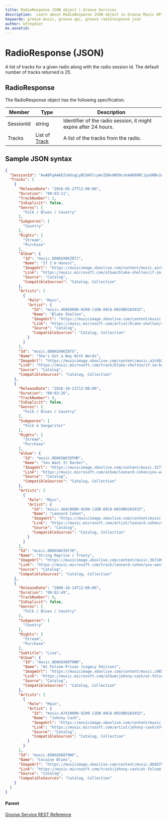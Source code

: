 ```yaml
---
title: RadioResponse JSON object | Groove Services
description:  Learn about RadioResponse JSON object in Groove Music API.
keywords: groove music, groove api, groove radioresponse json
author: bfreydier
ms.assetid:  
---
```


# RadioResponse (JSON)
A list of tracks for a given radio along with the radio session id. The default number of tracks returned is 25.

## RadioResponse
The RadioResponse object has the following specification.

| **Member**         | **Type**                                                                         | **Description**                                                                                                                                                       |
|--------------------|----------------------------------------------------------------------------------|-----------------------------------------------------------------------------------------------------------------------------------------------------------------------|
| SessionId         | string                         | Identifier of the radio session, it might expire after 24 hours. |
| Tracks            | List of [Track](JSON-Track.md) | A list of the tracks from the radio. |

## Sample JSON syntax
```json
{
  "SessionId": "AwABFgAAAEZvbGsgLyBCbHVlcyAvIENvdW50cnkAAD09NljqvUNBv1OHNEUZa---",
  "Tracks": [
    {
      "ReleaseDate": "2016-05-27T12:00:00",
      "Duration": "00:03:11",
      "TrackNumber": 2,
      "IsExplicit": false,
      "Genres": [
        "Folk / Blues / Country"
      ],
      "Subgenres": [
        "Country"
      ],
      "Rights": [
        "Stream",
        "Purchase"
      ],
      "Album": {
        "Id": "music.8D6KGX0KZ8TJ",
        "Name": "If I'm Honest",
        "ImageUrl": "https://musicimage.xboxlive.com/content/music.a1c6b509-0100-11db-89ca-0019b92a3933/image?locale=en-GB",
        "Link": "https://music.microsoft.com/album/blake-shelton/if-im-honest/a1c6b509-0100-11db-89ca-0019b92a3933?partnerID=AppId:00000000401C1787",
        "Source": "Catalog",
        "CompatibleSources": "Catalog, Collection"
      },
      "Artists": [
        {
          "Role": "Main",
          "Artist": {
            "Id": "music.460E0000-0200-11DB-89CA-0019B92A3933",
            "Name": "Blake Shelton",
            "ImageUrl": "https://musicimage.xboxlive.com/content/music.460e0000-0200-11db-89ca-0019b92a3933/image?locale=en-GB",
            "Link": "https://music.microsoft.com/artist/blake-shelton/460e0000-0200-11db-89ca-0019b92a3933?partnerID=AppId:00000000401C1787",
            "Source": "Catalog",
            "CompatibleSources": "Catalog, Collection"
          }
        }
      ],
      "Id": "music.8D6KGX0KZ8TG",
      "Name": "She's Got a Way With Words",
      "ImageUrl": "https://musicimage.xboxlive.com/content/music.a3c6b509-0100-11db-89ca-0019b92a3933/image?locale=en-GB",
      "Link": "https://music.microsoft.com/track/blake-shelton/if-im-honest/shes-got-a-way-with-words/a3c6b509-0100-11db-89ca-0019b92a3933?partnerID=AppId:00000000401C1787",
      "Source": "Catalog",
      "CompatibleSources": "Catalog, Collection"
    },
    {
      "ReleaseDate": "2016-10-21T12:00:00",
      "Duration": "00:03:26",
      "TrackNumber": 9,
      "IsExplicit": false,
      "Genres": [
        "Folk / Blues / Country"
      ],
      "Subgenres": [
        "Folk & Songwriter"
      ],
      "Rights": [
        "Stream",
        "Purchase"
      ],
      "Album": {
        "Id": "music.8D6KGWX35FHR",
        "Name": "You Want It Darker",
        "ImageUrl": "https://musicimage.xboxlive.com/content/music.3271090a-0100-11db-89ca-0019b92a3933/image?locale=en-GB",
        "Link": "https://music.microsoft.com/album/leonard-cohen/you-want-it-darker/3271090a-0100-11db-89ca-0019b92a3933?partnerID=AppId:00000000401C1787",
        "Source": "Catalog",
        "CompatibleSources": "Catalog, Collection"
      },
      "Artists": [
        {
          "Role": "Main",
          "Artist": {
            "Id": "music.464C0000-0200-11DB-89CA-0019B92A3933",
            "Name": "Leonard Cohen",
            "ImageUrl": "https://musicimage.xboxlive.com/content/music.464c0000-0200-11db-89ca-0019b92a3933/image?locale=en-GB",
            "Link": "https://music.microsoft.com/artist/leonard-cohen/464c0000-0200-11db-89ca-0019b92a3933?partnerID=AppId:00000000401C1787",
            "Source": "Catalog",
            "CompatibleSources": "Catalog, Collection"
          }
        }
      ],
      "Id": "music.8D6KGWX35FJ0",
      "Name": "String Reprise / Treaty",
      "ImageUrl": "https://musicimage.xboxlive.com/content/music.3b71090a-0100-11db-89ca-0019b92a3933/image?locale=en-GB",
      "Link": "https://music.microsoft.com/track/leonard-cohen/you-want-it-darker/string-reprise-treaty/3b71090a-0100-11db-89ca-0019b92a3933?partnerID=AppId:00000000401C1787",
      "Source": "Catalog",
      "CompatibleSources": "Catalog, Collection"
    },
    {
      "ReleaseDate": "2008-10-14T12:00:00",
      "Duration": "00:02:49",
      "TrackNumber": 9,
      "IsExplicit": false,
      "Genres": [
        "Folk / Blues / Country"
      ],
      "Subgenres": [
        "Country"
      ],
      "Rights": [
        "Stream",
        "Purchase"
      ],
      "Subtitle": "Live",
      "Album": {
        "Id": "music.8D6KGX68T0WD",
        "Name": "At Folsom Prison (Legacy Edition)",
        "ImageUrl": "https://musicimage.xboxlive.com/content/music.c985f501-0100-11db-89ca-0019b92a3933/image?locale=en-GB",
        "Link": "https://music.microsoft.com/album/johnny-cash/at-folsom-prison-legacy-edition/c985f501-0100-11db-89ca-0019b92a3933?partnerID=AppId:00000000401C1787",
        "Source": "Catalog",
        "CompatibleSources": "Catalog, Collection"
      },
      "Artists": [
        {
          "Role": "Main",
          "Artist": {
            "Id": "music.A7410000-0200-11DB-89CA-0019B92A3933",
            "Name": "Johnny Cash",
            "ImageUrl": "https://musicimage.xboxlive.com/content/music.a7410000-0200-11db-89ca-0019b92a3933/image?locale=en-GB",
            "Link": "https://music.microsoft.com/artist/johnny-cash/a7410000-0200-11db-89ca-0019b92a3933?partnerID=AppId:00000000401C1787",
            "Source": "Catalog",
            "CompatibleSources": "Catalog, Collection"
          }
        }
      ],
      "Id": "music.8D6KGX68T0WV",
      "Name": "Cocaine Blues",
      "ImageUrl": "https://musicimage.xboxlive.com/content/music.db85f501-0100-11db-89ca-0019b92a3933/image?locale=en-GB",
      "Link": "https://music.microsoft.com/track/johnny-cash/at-folsom-prison-legacy-edition/cocaine-blues/db85f501-0100-11db-89ca-0019b92a3933?partnerID=AppId:00000000401C1787",
      "Source": "Catalog",
      "CompatibleSources": "Catalog, Collection"
    }
  ]
}
```

#### Parent
[Groove Service REST Reference](overview.md)
